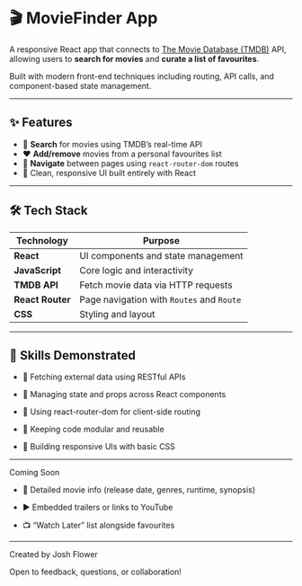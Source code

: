 # 🎬 MovieFinder App

A responsive React app that connects to [The Movie Database (TMDB)](https://www.themoviedb.org/) API, allowing users to **search for movies** and **curate a list of favourites**.

Built with modern front-end techniques including routing, API calls, and component-based state management.

---

## ✨ Features

- 🔎 **Search** for movies using TMDB’s real-time API  
- ❤️ **Add/remove** movies from a personal favourites list  
- 🔗 **Navigate** between pages using `react-router-dom` routes  
- 🎨 Clean, responsive UI built entirely with React

---

## 🛠️ Tech Stack

| Technology        | Purpose                                    |
|-------------------|--------------------------------------------|
| **React**         | UI components and state management         |
| **JavaScript**    | Core logic and interactivity               |
| **TMDB API**      | Fetch movie data via HTTP requests         |
| **React Router**  | Page navigation with `Routes` and `Route`  |
| **CSS**           | Styling and layout                         |

---

## 🧠 Skills Demonstrated

* 📡 Fetching external data using RESTful APIs

* 🔄 Managing state and props across React components

* 📁 Using react-router-dom for client-side routing

* 🧹 Keeping code modular and reusable

* 📱 Building responsive UIs with basic CSS

---

Coming Soon

* 🎥 Detailed movie info (release date, genres, runtime, synopsis)

* ▶️ Embedded trailers or links to YouTube

* 📺 “Watch Later” list alongside favourites

---

Created by Josh Flower

Open to feedback, questions, or collaboration!
